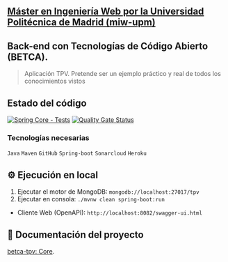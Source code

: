 ## [Máster en Ingeniería Web por la Universidad Politécnica de Madrid (miw-upm)](http://miw.etsisi.upm.es)

## Back-end con Tecnologías de Código Abierto (BETCA).

> Aplicación TPV. Pretende ser un ejemplo práctico y real de todos los conocimientos vistos

## Estado del código

[![Spring Core - Tests](https://github.com/miw-upm/betca-tpv-core/actions/workflows/test-sonar.yml/badge.svg)](https://github.com/miw-upm/betca-tpv-core/actions/workflows/test-sonar.yml)
[![Quality Gate Status](https://sonarcloud.io/api/project_badges/measure?branch=develop&project=es.upm.miw%3Abetca-tpv-core&metric=alert_status)](https://sonarcloud.io/dashboard?id=es.upm.miw%3Abetca-tpv-core&branch=develop)

### Tecnologías necesarias

`Java` `Maven` `GitHub` `Spring-boot` `Sonarcloud` `Heroku`

## :gear: Ejecución en local

1. Ejecutar el motor de MongoDB: `mongodb://localhost:27017/tpv`
1. Ejecutar en consola: `./mvnw clean spring-boot:run`

* Cliente Web (OpenAPI): `http://localhost:8082/swagger-ui.html`

## :book: Documentación del proyecto
[betca-tpv: Core](https://github.com/miw-upm/betca-tpv#back-end-core).
